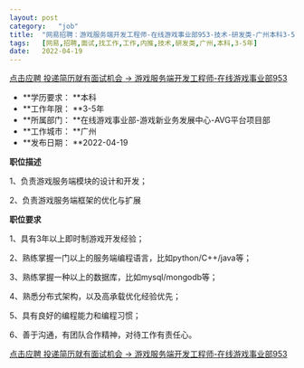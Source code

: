 ```yaml
---
layout:	post
category:	"job"
title:	"网易招聘：游戏服务端开发工程师-在线游戏事业部953-技术-研发类-广州本科3-5年"
tags:	[网易,招聘,面试,找工作,工作,内推,技术,研发类,广州,本科,3-5年]
date:	2022-04-19
---
```


[点击应聘 投递简历就有面试机会 ->  游戏服务端开发工程师-在线游戏事业部953](http://mobile.bole.netease.com/bole/boleDetail?id=36017&employeeId=346f03c3cda5f04c&key=all)



- **学历要求： **本科
- **工作年限： **3-5年
- **所属部门： **在线游戏事业部-游戏新业务发展中心-AVG平台项目部
- **工作城市： **广州
- **发布日期： **2022-04-19



**职位描述**

1、负责游戏服务端模块的设计和开发；

2、负责游戏服务端框架的优化与扩展



**职位要求**

1、具有3年以上即时制游戏开发经验；

2、熟练掌握一门以上的服务端编程语言，比如python/C++/java等；

3、熟练掌握一种以上的数据库，比如mysql/mongodb等；

4、熟悉分布式架构，以及高承载优化经验优先；

5、具有良好的编程能力和编程习惯；

6、善于沟通，有团队合作精神，对待工作有责任心。



[点击应聘 投递简历就有面试机会 ->  游戏服务端开发工程师-在线游戏事业部953](http://mobile.bole.netease.com/bole/boleDetail?id=36017&employeeId=346f03c3cda5f04c&key=all)